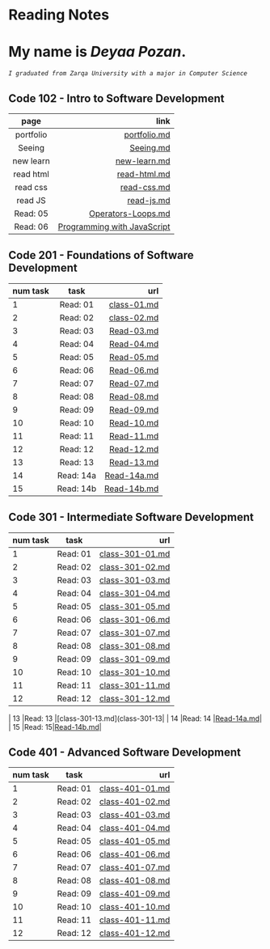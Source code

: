 # Reading Notes

# My name is ***Deyaa Pozan***.
*`I graduated from Zarqa University with a major in Computer Science`*

## Code 102 - Intro to Software Development


|**page**  |**link**|
|  :----:  | ---:   |
| portfolio|  [portfolio.md](portfolio)   |
| Seeing   |  [Seeing.md](Seeing-Your-Remote)     |
| new learn     | [new-learn.md](new-learn)    |
| read html    | [read-html.md](read-html)    |
| read css    | [read-css.md](read-css)    |
| read JS    | [read-js.md](read-js)    |
| Read: 05    | [Operators-Loops.md](Operators-Loops)    |
| Read: 06    | [Programming with JavaScript](function-js) |




## Code 201 - Foundations of Software Development

| num task |  task   |    url    |
| :---     | :----:  |      ---: |
|   1      |Read: 01 |[class-01.md](class-01)   |
|   2      |Read: 02 |[class-02.md](class-02)|
|   3      |Read: 03 |[Read-03.md](Read-03)|
|   4      |Read: 04 |[Read-04.md](Read-04) |
|   5      |Read: 05 |[Read-05.md](Read-05)|
|   6      |Read: 06 |[Read-06.md](Read-06)|
|   7      |Read: 07 |[Read-07.md](Read-07)|
|   8      |Read: 08 |[Read-08.md](Read-08)|
|   9      |Read: 09 |[Read-09.md](Read-09)|
|   10     |Read: 10 |[Read-10.md](Read-10)|
|   11     |Read: 11 |[Read-11.md](Read-11)|
|   12     |Read: 12 |[Read-12.md](Read-12)|
|   13     |Read: 13 |[Read-13.md](Read-13)|
|   14     |Read: 14a|[Read-14a.md](Read-14a)|
|   15     |Read: 14b|[Read-14b.md](Read-14b)|



## Code 301 - Intermediate Software Development

| num task |  task   |    url    |
| :---     | :----:  |      ---: |
|   1      |Read: 01 |[class-301-01.md](class-301-01)   |
|   2      |Read: 02 |[class-301-02.md](class-301-02)|
|   3      |Read: 03 |[class-301-03.md](class-301-03)|
|   4      |Read: 04 |[class-301-04.md](class-301-04) |
|   5      |Read: 05 |[class-301-05.md](class-301-05)|
|   6      |Read: 06 |[class-301-06.md](class-301-06)|
|   7      |Read: 07 |[class-301-07.md](class-301-07)|
|   8      |Read: 08 |[class-301-08.md](class-301-08)|
|   9      |Read: 09 |[class-301-09.md](class-301-09)|
|   10     |Read: 10 |[class-301-10.md](class-301-10)|
|   11     |Read: 11 |[class-301-11.md](class-301-11)|
|   12     |Read: 12 |[class-301-12.md](class-301-12)|

|   13     |Read: 13 |[class-301-13.md](class-301-13|
|   14     |Read: 14 |[Read-14a.md](Read-14a)|
|   15     |Read: 15|[Read-14b.md](Read-14b)|

## Code 401 - Advanced Software Development


| num task |  task   |    url    |
| :---     | :----:  |      ---: |
|   1      |Read: 01 |[class-401-01.md](class-401-01)|
|   2      |Read: 02 |[class-401-02.md](class-401-02)|
|   3      |Read: 03 |[class-401-03.md](class-401-03)|
|   4      |Read: 04 |[class-401-04.md](class-401-04)|
|   5      |Read: 05 |[class-401-05.md](class-401-05)|
|   6      |Read: 06 |[class-401-06.md](class-401-06)|
|   7      |Read: 07 |[class-401-07.md](class-401-07)|
|   8      |Read: 08 |[class-401-08.md](class-401-08)|
|   9      |Read: 09 |[class-401-09.md](class-401-09)|
|   10     |Read: 10 |[class-401-10.md](class-401-10)|
|   11     |Read: 11 |[class-401-11.md](class-401-11)|
|   12     |Read: 12 |[class-401-12.md](class-401-12)|
